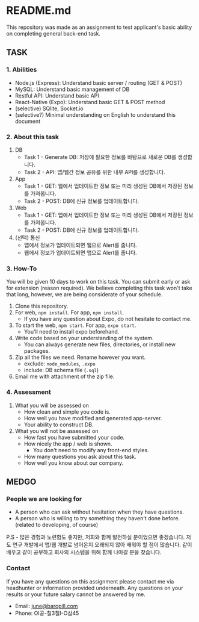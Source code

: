# README.md
This repository was made as an assignment to test applicant's basic ability on completing general back-end task.

## TASK
### 1. Abilities
- Node.js (Express): Understand basic server / routing (GET & POST)
- MySQL: Understand basic management of DB
- Restful API: Understand basic API
- React-Native (Expo): Understand basic GET & POST method
- (selective) SQlite, Socket.io
- (selective?) Minimal understanding on English to understand this document

### 2. About this task
1. DB
    - Task 1 - Generate DB: 저장에 필요한 정보를 바탕으로 새로운 DB를 생성합니다.
    - Task 2 - API: 앱/웹간 정보 공유를 위한 내부 API를 생성합니다.
1. App
    - Task 1 - GET: 웹에서 업데이트한 정보 또는 미리 생성된 DB에서 저장된 정보를 가져옵니다.
    - Task 2 - POST: DB에 신규 정보를 업데이트합니다.
1. Web
    - Task 1 - GET: 앱에서 업데이트한 정보 또는 미리 생성된 DB에서 저장된 정보를 가져옵니다.
    - Task 2 - POST: DB에 신규 정보를 업데이트합니다.
1. (선택) 통신
    - 앱에서 정보가 업데이트되면 웹으로 Alert를 줍니다.
    - 웹에서 정보가 업데이트되면 앱으로 Alert를 줍니다.

### 3. How-To
You will be given 10 days to work on this task. You can submit early or ask for extension (reason required). We believe completing this task won't take that long, however, we are being considerate of your schedule.
1. Clone this repository.
1. For web, `npm install`. For app, `npm install`.
    - If you have any question about Expo, do not hesitate to contact me.
1. To start the web, `npm start`. For app, `expo start`.
    - You'll need to install expo beforehand.
3. Write code based on your understanding of the system.
    - You can always generate new files, directories, or install new packages.
4. Zip all the files we need. Rename however you want.
    - exclude: `node_modules`, `.expo`
    - include: DB schema file (`.sql`)
5. Email me with attachment of the zip file.

### 4. Assessment
1. What you will be assessed on
    - How clean and simple you code is.
    - How well you have modified and generated app-server.
    - Your ability to construct DB.
1. What you will not be assessed on
    - How fast you have submitted your code.
    - How nicely the app / web is shown.
        - You don't need to modify any front-end styles.
    - How many questions you ask about this task.
    - How well you know about our company.

## MEDGO
### People we are looking for
- A person who can ask without hesitation when they have questions.
- A person who is willing to try something they haven't done before. (related to developing, of course)

P.S - 많은 경험과 노련함도 좋지만, 저희와 함께 발전하실 분이었으면 좋겠습니다. 저도 연구 개발에서 앱/웹 개발로 넘어온지 오래되지 않아 배워야 할 점이 많습니다. 같이 배우고 같이 공부하고 회사의 시스템을 위해 함께 나아갈 분을 찾습니다.

### Contact
If you have any questions on this assignment please contact me via headhunter or information provided underneath.
Any questions on your results or your future salary cannot be answered by me.
- Email: [june@baropill.com](mailto:june@baropill.com)
- Phone: OI공-칠3칠I-O삼45
